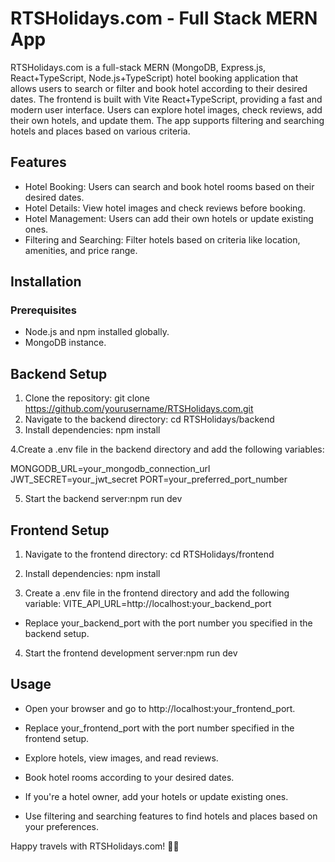 # RTSHolidays.com - Full Stack MERN App

RTSHolidays.com is a full-stack MERN (MongoDB, Express.js, React+TypeScript, Node.js+TypeScript) hotel booking application that allows users to search or filter and book hotel according to their desired dates. The frontend is built with Vite React+TypeScript, providing a fast and modern user interface. Users can explore hotel images, check reviews, add their own hotels, and update them. The app supports filtering and searching hotels and places based on various criteria.

## Features

- Hotel Booking: Users can search and book hotel rooms based on their desired dates.
- Hotel Details: View hotel images and check reviews before booking.
- Hotel Management: Users can add their own hotels or update existing ones.
- Filtering and Searching: Filter hotels based on criteria like location, amenities, and price range.

## Installation

### Prerequisites

- Node.js and npm installed globally.
- MongoDB instance.

## Backend Setup

1. Clone the repository:
   git clone https://github.com/yourusername/RTSHolidays.com.git
2. Navigate to the backend directory:
   cd RTSHolidays/backend
3. Install dependencies:
   npm install

4.Create a .env file in the backend directory and add the following variables:

MONGODB_URL=your_mongodb_connection_url
JWT_SECRET=your_jwt_secret
PORT=your_preferred_port_number

5. Start the backend server:npm run dev

## Frontend Setup

1. Navigate to the frontend directory:
   cd RTSHolidays/frontend

2. Install dependencies:
   npm install

3. Create a .env file in the frontend directory and add the following variable:
   VITE_API_URL=http://localhost:your_backend_port

- Replace your_backend_port with the port number you specified in the backend setup.

4. Start the frontend development server:npm run dev

## Usage

- Open your browser and go to http://localhost:your_frontend_port.

- Replace your_frontend_port with the port number specified in the frontend setup.

- Explore hotels, view images, and read reviews.

- Book hotel rooms according to your desired dates.

- If you're a hotel owner, add your hotels or update existing ones.

- Use filtering and searching features to find hotels and places based on your preferences.

Happy travels with RTSHolidays.com! 🏨🌟
